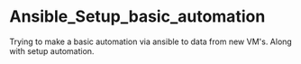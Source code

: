 # Ansible_Setup_basic_automation
Trying to make a basic automation via ansible to data from new VM's. Along with setup automation.
